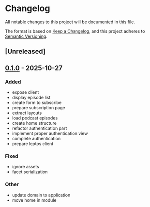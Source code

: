 # Changelog

All notable changes to this project will be documented in this file.

The format is based on [Keep a Changelog](https://keepachangelog.com/en/1.0.0/),
and this project adheres to [Semantic Versioning](https://semver.org/spec/v2.0.0.html).

## [Unreleased]

## [0.1.0](https://github.com/jdrouet/entertainarr/releases/tag/entertainarr-client-web-leptos-v0.1.0) - 2025-10-27

### Added

- expose client
- display episode list
- create form to subscribe
- prepare subscription page
- extract layouts
- load podcast episodes
- create home structure
- refactor authentication part
- implement proper authentication view
- complete authentication
- prepare leptos client

### Fixed

- ignore assets
- facet serialization

### Other

- update domain to application
- move home in module
